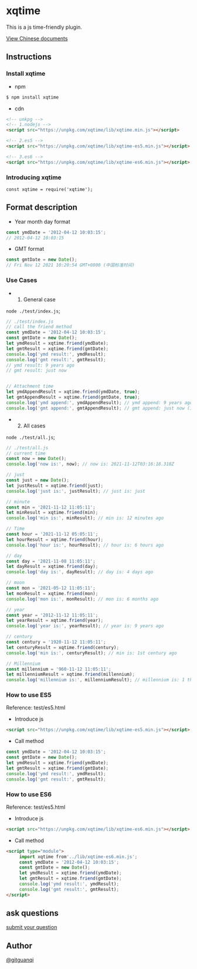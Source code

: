 # xqtime

This is a js time-friendly plugin.

[View Chinese documents](./zh.md)

## Instructions

### Install xqtime

+ npm

```sh
$ npm install xqtime
```

+ cdn

```html
<!-- unkpg -->
<!-- 1.nodejs -->
<script src="https://unpkg.com/xqtime/lib/xqtime.min.js"></script>

<!-- 2.es5 -->
<script src="https://unpkg.com/xqtime/lib/xqtime-es5.min.js"></script>

<!-- 3.es6 -->
<script src="https://unpkg.com/xqtime/lib/xqtime-es6.min.js"></script>
```

### Introducing xqtime

`const xqtime = require('xqtime');`

## Format description

+ Year month day format

```js
const ymdDate = '2012-04-12 10:03:15';
// 2012-04-12 10:03:15
```

+ GMT format

```js
const gmtDate = new Date();
// Fri Nov 12 2021 10:20:54 GMT+0800 (中国标准时间)
```

### Use Cases

+ 1. General case

`node ./test/index.js`;

```js
// ./test/index.js
// call the friend method
const ymdDate = '2012-04-12 10:03:15';
const gmtDate = new Date();
let ymdResult = xqtime.friend(ymdDate);
let gmtResult = xqtime.friend(gmtDate);
console.log('ymd result:', ymdResult);
console.log('gmt result:', gmtResult);
// ymd result: 9 years ago
// gmt result: just now


// Attachment time
let ymdAppendResult = xqtime.friend(ymdDate, true);
let gmtAppendResult = xqtime.friend(gmtDate, true);
console.log('ymd append:', ymdAppendResult); // ymd append: 9 years ago (2012-03-04)
console.log('gmt append:', gmtAppendResult); // gmt append: just now (11:19:52)
```

+ 2. All cases

`node ./test/all.js`;

```js
// ./test/all.js
// current time
const now = new Date();
console.log('now is:', now); // now is: 2021-11-12T03:16:18.318Z

// just
const just = new Date();
let justResult = xqtime.friend(just);
console.log('just is:', justResult); // just is: just

// minute
const min = '2021-11-12 11:05:11';
let minResult = xqtime.friend(min);
console.log('min is:', minResult); // min is: 12 minutes ago

// Time
const hour = '2021-11-12 05:05:11';
let hourResult = xqtime.friend(hour);
console.log('hour is:', hourResult); // hour is: 6 hours ago

// day
const day = '2021-11-08 11:05:11';
let dayResult = xqtime.friend(day);
console.log('day is:', dayResult); // day is: 4 days ago

// moon
const mon = '2021-05-12 11:05:11';
let monResult = xqtime.friend(mon);
console.log('mon is:', monResult); // mon is: 6 months ago

// year
const year = '2012-11-12 11:05:11';
let yearResult = xqtime.friend(year);
console.log('year is:', yearResult); // year is: 9 years ago

// century
const century = '1920-11-12 11:05:11';
let centuryResult = xqtime.friend(century);
console.log('min is:', centuryResult); // min is: 1st century ago

// Millennium
const millennium = '960-11-12 11:05:11';
let millenniumResult = xqtime.friend(millennium);
console.log('millennium is:', millenniumResult); // millennium is: 1 thousand years ago

```

### How to use ES5

Reference: test/es5.html

+ Introduce js

```html
<script src="https://unpkg.com/xqtime/lib/xqtime-es5.min.js"></script>
```

+ Call method

```js
const ymdDate = '2012-04-12 10:03:15';
const gmtDate = new Date();
let ymdResult = xqtime.friend(ymdDate);
let gmtResult = xqtime.friend(gmtDate);
console.log('ymd result:', ymdResult);
console.log('gmt result:', gmtResult);
```

### How to use ES6

Reference: test/es5.html

+ Introduce js

```html
<script src="https://unpkg.com/xqtime/lib/xqtime-es6.min.js"></script>
```

+ Call method

```html
<script type="module">
     import xqtime from'../lib/xqtime-es6.min.js';
     const ymdDate = '2012-04-12 10:03:15';
     const gmtDate = new Date();
     let ymdResult = xqtime.friend(ymdDate);
     let gmtResult = xqtime.friend(gmtDate);
     console.log('ymd result:', ymdResult);
     console.log('gmt result:', gmtResult);
</script>
```
## ask questions

[submit your question](https://github.com/gitguanqi/xqtime/issues/new)

## Author

[@gitguanqi](https://github.com/gitguanqi)
